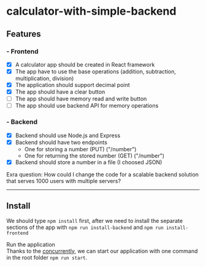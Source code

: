 # calculator-with-simple-backend

## Features

### - Frontend 
- [x] A calculator app should be created in React framework  
- [x] The app have to use the base operations (addition, subtraction, multiplication, division)  
- [x] The application should support decimal point  
- [x] The app should have a clear button  
- [ ] The app should have memory read and write button  
- [ ] The app should use backend API for memory operations

### - Backend
- [x] Backend should use Node.js and Express
- [x] Backend should have two endpoints
    - One for storing a number (PUT) ("/number")
    - One for returning the stored number (GET) ("/number")
- [x] Backend should store a number in a file (I choosed JSON)

Exra question: 
How could I change the code for a scalable backend solution that serves 1000 users with multiple servers?

---

## Install
We should type `npm install` first, after we need to install the separate sections of the app with `npm run install-backend` and `npm run install-frontend`


Run the application  
Thanks to the [concurrently](https://www.npmjs.com/package/concurrently), we can start our application with one command in the root folder `npm run start`.


